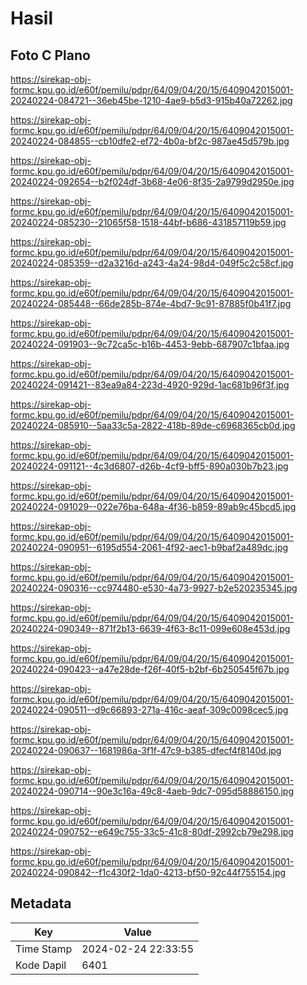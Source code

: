 # Hasil

## Foto C Plano

https://sirekap-obj-formc.kpu.go.id/e60f/pemilu/pdpr/64/09/04/20/15/6409042015001-20240224-084721--36eb45be-1210-4ae9-b5d3-915b40a72262.jpg

https://sirekap-obj-formc.kpu.go.id/e60f/pemilu/pdpr/64/09/04/20/15/6409042015001-20240224-084855--cb10dfe2-ef72-4b0a-bf2c-987ae45d579b.jpg

https://sirekap-obj-formc.kpu.go.id/e60f/pemilu/pdpr/64/09/04/20/15/6409042015001-20240224-092654--b2f024df-3b68-4e06-8f35-2a9799d2950e.jpg

https://sirekap-obj-formc.kpu.go.id/e60f/pemilu/pdpr/64/09/04/20/15/6409042015001-20240224-085230--21065f58-1518-44bf-b686-431857119b59.jpg

https://sirekap-obj-formc.kpu.go.id/e60f/pemilu/pdpr/64/09/04/20/15/6409042015001-20240224-085359--d2a3216d-a243-4a24-98d4-049f5c2c58cf.jpg

https://sirekap-obj-formc.kpu.go.id/e60f/pemilu/pdpr/64/09/04/20/15/6409042015001-20240224-085448--66de285b-874e-4bd7-9c91-87885f0b41f7.jpg

https://sirekap-obj-formc.kpu.go.id/e60f/pemilu/pdpr/64/09/04/20/15/6409042015001-20240224-091903--9c72ca5c-b16b-4453-9ebb-687907c1bfaa.jpg

https://sirekap-obj-formc.kpu.go.id/e60f/pemilu/pdpr/64/09/04/20/15/6409042015001-20240224-091421--83ea9a84-223d-4920-929d-1ac681b96f3f.jpg

https://sirekap-obj-formc.kpu.go.id/e60f/pemilu/pdpr/64/09/04/20/15/6409042015001-20240224-085910--5aa33c5a-2822-418b-89de-c6968365cb0d.jpg

https://sirekap-obj-formc.kpu.go.id/e60f/pemilu/pdpr/64/09/04/20/15/6409042015001-20240224-091121--4c3d6807-d26b-4cf9-bff5-890a030b7b23.jpg

https://sirekap-obj-formc.kpu.go.id/e60f/pemilu/pdpr/64/09/04/20/15/6409042015001-20240224-091029--022e76ba-648a-4f36-b859-89ab9c45bcd5.jpg

https://sirekap-obj-formc.kpu.go.id/e60f/pemilu/pdpr/64/09/04/20/15/6409042015001-20240224-090951--6195d554-2061-4f92-aec1-b9baf2a489dc.jpg

https://sirekap-obj-formc.kpu.go.id/e60f/pemilu/pdpr/64/09/04/20/15/6409042015001-20240224-090316--cc974480-e530-4a73-9927-b2e520235345.jpg

https://sirekap-obj-formc.kpu.go.id/e60f/pemilu/pdpr/64/09/04/20/15/6409042015001-20240224-090349--871f2b13-6639-4f63-8c11-099e608e453d.jpg

https://sirekap-obj-formc.kpu.go.id/e60f/pemilu/pdpr/64/09/04/20/15/6409042015001-20240224-090423--a47e28de-f26f-40f5-b2bf-6b250545f67b.jpg

https://sirekap-obj-formc.kpu.go.id/e60f/pemilu/pdpr/64/09/04/20/15/6409042015001-20240224-090511--d9c66893-271a-416c-aeaf-309c0098cec5.jpg

https://sirekap-obj-formc.kpu.go.id/e60f/pemilu/pdpr/64/09/04/20/15/6409042015001-20240224-090637--1681986a-3f1f-47c9-b385-dfecf4f8140d.jpg

https://sirekap-obj-formc.kpu.go.id/e60f/pemilu/pdpr/64/09/04/20/15/6409042015001-20240224-090714--90e3c16a-49c8-4aeb-9dc7-095d58886150.jpg

https://sirekap-obj-formc.kpu.go.id/e60f/pemilu/pdpr/64/09/04/20/15/6409042015001-20240224-090752--e649c755-33c5-41c8-80df-2992cb79e298.jpg

https://sirekap-obj-formc.kpu.go.id/e60f/pemilu/pdpr/64/09/04/20/15/6409042015001-20240224-090842--f1c430f2-1da0-4213-bf50-92c44f755154.jpg


## Metadata

| Key        | Value               |
| ---------- | ------------------- |
| Time Stamp | 2024-02-24 22:33:55 |
| Kode Dapil | 6401                |



